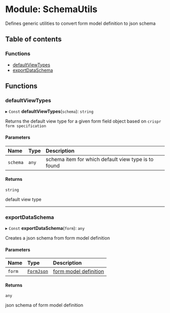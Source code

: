 # Module: SchemaUtils

Defines generic utilities to convert form model definition to json schema

## Table of contents

### Functions

- [defaultViewTypes](SchemaUtils.md#defaultviewtypes)
- [exportDataSchema](SchemaUtils.md#exportdataschema)

## Functions

### defaultViewTypes

▸ `Const` **defaultViewTypes**(`schema`): `string`

Returns the default view type for a given form field object based on `crispr form specification`

#### Parameters

| Name | Type | Description |
| :------ | :------ | :------ |
| `schema` | `any` | schema item for which default view type is to found |

#### Returns

`string`

default view type

___

### exportDataSchema

▸ `Const` **exportDataSchema**(`form`): `any`

Creates a json schema from form model definition

#### Parameters

| Name | Type | Description |
| :------ | :------ | :------ |
| `form` | [`FormJson`](FormJsonTypes.md#formjson) | [form model definition](FormJsonTypes.md#formjson) |

#### Returns

`any`

json schema of form model definition
